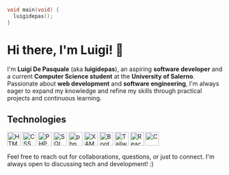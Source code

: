 ```c
void main(void) {
  luigidepas();
}
```

# Hi there, I'm Luigi! 👋

I'm **Luigi De Pasquale** (aka **luigidepas**), an aspiring **software developer** and a current **Computer Science student** at the **University of Salerno**. Passionate about **web development** and **software engineering**, I'm always eager to expand my knowledge and refine my skills through practical projects and continuous learning.

## Technologies
<img height="32" width="32" src="https://cdn.simpleicons.org/html5" alt="HTML5" /> <img height="32" width="32" src="https://cdn.simpleicons.org/css" alt="CSS" /> <img height="32" width="32" src="https://cdn.simpleicons.org/php" alt="PHP" /> <img height="32" width="32" src="https://cdn.jsdelivr.net/gh/devicons/devicon@latest/icons/azuresqldatabase/azuresqldatabase-original.svg" alt="SQL" /> <img height="32" width="32" src="https://cdn.simpleicons.org/phpMyAdmin" alt="phpMyAdmin" /> <img height="32" width="32" src="https://cdn.simpleicons.org/xampp" alt="XAMPP" /> <img height="32" width="32" src="https://cdn.simpleicons.org/bootstrap" alt="Bootstrap" /> <img height="32" width="32" src="https://cdn.simpleicons.org/tailwindcss" alt="Tailwind CSS" /> <img height="32" width="32" src="https://cdn.simpleicons.org/react" alt="React" /> <img height="32" width="32" src="https://cdn.simpleicons.org/C" alt="C" />

Feel free to reach out for collaborations, questions, or just to connect. I'm always open to discussing tech and development! :)
